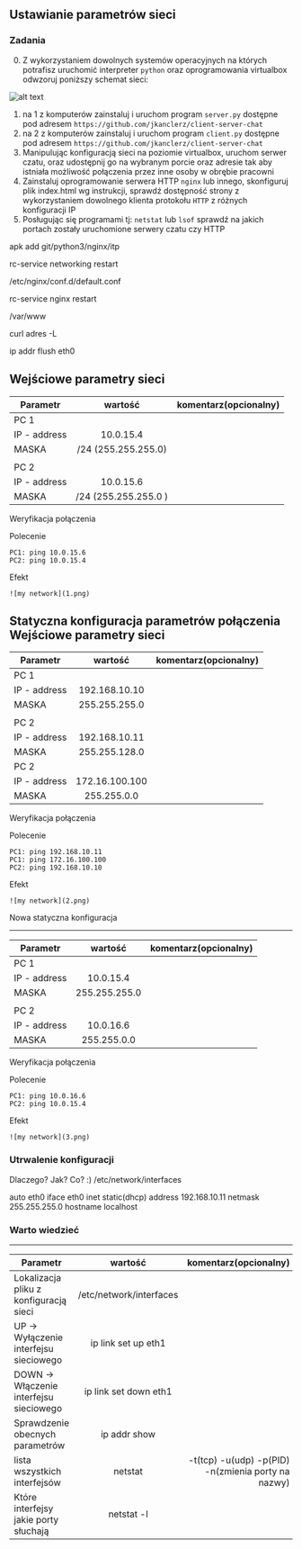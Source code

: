 ## Ustawianie parametrów sieci

### Zadania

0. Z wykorzystaniem dowolnych systemów operacyjnych na których potrafisz uruchomić interpreter ``python`` oraz oprogramowania virtualbox odwzoruj poniższy schemat sieci:

![alt text][network]

[network]: ./network.png "Logo Title Text 2"

1. na 1 z komputerów zainstaluj i uruchom program ``server.py`` dostępne pod adresem ``https://github.com/jkanclerz/client-server-chat``
2. na 2 z komputerów zainstaluj i uruchom program ``client.py`` dostępne pod adresem ``https://github.com/jkanclerz/client-server-chat``
3. Manipulując konfiguracją sieci na poziomie virtualbox, uruchom serwer czatu, oraz udostępnij go na wybranym porcie oraz adresie tak aby istniała możliwość połączenia przez inne osoby w obrębie pracowni
4. Zainstaluj oprogramowanie serwera HTTP ``nginx`` lub innego, skonfiguruj plik index.html wg instrukcji, sprawdź dostępność strony z wykorzystaniem dowolnego klienta protokołu ``HTTP`` z różnych konfiguracji IP
5. Posługując się programami tj: ``netstat`` lub ``lsof`` sprawdź na jakich portach zostały uruchomione serwery czatu czy HTTP

apk add git/python3/nginx/itp

rc-service networking restart

/etc/nginx/conf.d/default.conf 

rc-service nginx restart

/var/www

curl adres -L

ip addr flush eth0

Wejściowe parametry sieci
-------------------------
| Parametr | wartość | komentarz(opcionalny) |
| ------------- |:-------------:| -----:|
|   PC 1 |  
| IP - address  | 10.0.15.4 | |
| MASKA  | /24 (255.255.255.0) | |
|   |  | |
| PC 2  |  | |
| IP - address  | 10.0.15.6 | |
| MASKA  | /24 (255.255.255.0 )| |

Weryfikacja połączenia

Polecenie
```
PC1: ping 10.0.15.6
PC2: ping 10.0.15.4
```

Efekt
```
![my network](1.png)
```

Statyczna konfiguracja parametrów połączenia
Wejściowe parametry sieci
-------------------------
| Parametr | wartość | komentarz(opcionalny) |
| ------------- |:-------------:| -----:|
|   PC 1 |  
| IP - address  | 192.168.10.10 | |
| MASKA  | 255.255.255.0 | |
|   |  | |
| PC 2  |  | |
| IP - address  | 192.168.10.11 | |
| MASKA  | 255.255.128.0 | |
| PC 2  |  | |
| IP - address  | 172.16.100.100 | |
| MASKA  | 255.255.0.0 | |

Weryfikacja połączenia

Polecenie
```
PC1: ping 192.168.10.11
PC1: ping 172.16.100.100
PC2: ping 192.168.10.10
```

Efekt
```
![my network](2.png)
```

Nowa statyczna konfiguracja 

-------------------------
| Parametr | wartość | komentarz(opcionalny) |
| ------------- |:-------------:| -----:|
|   PC 1 |  
| IP - address  | 10.0.15.4 | |
| MASKA  | 255.255.255.0 | |
|   |  | |
| PC 2  |  | |
| IP - address  | 10.0.16.6 | |
| MASKA  | 255.255.0.0 | |

Weryfikacja połączenia

Polecenie
```
PC1: ping 10.0.16.6
PC2: ping 10.0.15.4
```

Efekt
```
![my network](3.png)
```

### Utrwalenie konfiguracji

Dlaczego? Jak? Co? :)
/etc/network/interfaces

auto eth0
iface eth0 inet static(dhcp)
  address 192.168.10.11
  netmask 255.255.255.0
  hostname localhost

### Warto wiedzieć

-------------------------
| Parametr | wartość | komentarz(opcionalny) |
| ------------- |:-------------:| -----:|
| Lokalizacja pliku z konfiguracją sieci|/etc/network/interfaces | |
| UP -> Wyłączenie interfejsu sieciowego|ip link set up eth1 | |
| DOWN -> Włączenie interfejsu sieciowego|ip link set down eth1| |
| Sprawdzenie obecnych parametrów |ip addr show | |
| lista wszystkich interfejsów |netstat |-t(tcp) -u(udp) -p(PID) -n(zmienia porty na nazwy) |
| Które interfejsy jakie porty słuchają |netstat -l | |


